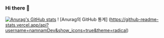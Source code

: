 ### Hi there 👋

<!--
**namnamDev/namnamDev** is a ✨ _special_ ✨ repository because its `README.md` (this file) appears on your GitHub profile.

Here are some ideas to get you started:

- 🔭 I’m currently working on ...
- 🌱 I’m currently learning ...
- 👯 I’m looking to collaborate on ...
- 🤔 I’m looking for help with ...
- 💬 Ask me about ...
- 📫 How to reach me: ...
- 😄 Pronouns: ...
- ⚡ Fun fact: ...
-->

[![Anurag's GitHub stats](https://github-readme-stats.vercel.app/api?username=namnamDev)](https://github.com/anuraghazra/github-readme-stats)
! [Anurag의 GitHub 통계] (https://github-readme-stats.vercel.app/api?username=namnamDev&show_icons=true&theme=radical)
